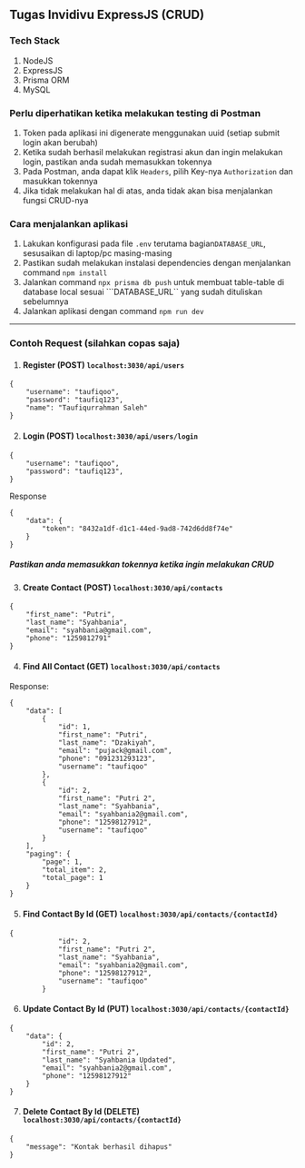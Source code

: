## Tugas Invidivu ExpressJS (CRUD)

### Tech Stack
1. NodeJS
2. ExpressJS
3. Prisma ORM
4. MySQL

### Perlu diperhatikan ketika melakukan testing di Postman
1. Token pada aplikasi ini digenerate menggunakan uuid (setiap submit login akan berubah)
2. Ketika sudah berhasil melakukan registrasi akun dan ingin melakukan login, pastikan anda sudah memasukkan tokennya
3. Pada Postman, anda dapat klik ```Headers```, pilih Key-nya ```Authorization``` dan masukkan tokennya
4. Jika tidak melakukan hal di atas, anda tidak akan bisa menjalankan fungsi CRUD-nya

### Cara menjalankan aplikasi
1. Lakukan konfigurasi pada file ```.env``` terutama bagian```DATABASE_URL```, sesusaikan di laptop/pc masing-masing
2. Pastikan sudah melakukan instalasi dependencies dengan menjalankan command ```npm install```
3. Jalankan command ```npx prisma db push``` untuk membuat table-table di database local sesuai ```DATABASE_URL`` yang sudah dituliskan sebelumnya
4. Jalankan aplikasi dengan command ```npm run dev```

<hr>

### Contoh Request (silahkan copas saja)

1. #### Register (POST) ```localhost:3030/api/users```
```
{
    "username": "taufiqoo",
    "password": "taufiq123",
    "name": "Taufiqurrahman Saleh"
}
```

2. #### Login (POST) ```localhost:3030/api/users/login```
```
{
    "username": "taufiqoo",
    "password": "taufiq123",
}
```
Response
```
{
    "data": {
        "token": "8432a1df-d1c1-44ed-9ad8-742d6dd8f74e"
    }
}
```
##### Pastikan anda memasukkan tokennya ketika ingin melakukan CRUD

3. #### Create Contact (POST) ```localhost:3030/api/contacts```
```
{
    "first_name": "Putri",
    "last_name": "Syahbania",
    "email": "syahbania@gmail.com",
    "phone": "1259812791"
}
```

4. #### Find All Contact (GET) ```localhost:3030/api/contacts```
Response:
```
{
    "data": [
        {
            "id": 1,
            "first_name": "Putri",
            "last_name": "Dzakiyah",
            "email": "pujack@gmail.com",
            "phone": "091231293123",
            "username": "taufiqoo"
        },
        {
            "id": 2,
            "first_name": "Putri 2",
            "last_name": "Syahbania",
            "email": "syahbania2@gmail.com",
            "phone": "12598127912",
            "username": "taufiqoo"
        }
    ],
    "paging": {
        "page": 1,
        "total_item": 2,
        "total_page": 1
    }
}
```

5. #### Find Contact By Id (GET) ```localhost:3030/api/contacts/{contactId}```
```
{
            "id": 2,
            "first_name": "Putri 2",
            "last_name": "Syahbania",
            "email": "syahbania2@gmail.com",
            "phone": "12598127912",
            "username": "taufiqoo"
        }
```

6. #### Update Contact By Id (PUT) ```localhost:3030/api/contacts/{contactId}```
```
{
    "data": {
        "id": 2,
        "first_name": "Putri 2",
        "last_name": "Syahbania Updated",
        "email": "syahbania2@gmail.com",
        "phone": "12598127912"
    }
}
```

7. #### Delete Contact By Id (DELETE) ```localhost:3030/api/contacts/{contactId}```
```
{
    "message": "Kontak berhasil dihapus"
}
```
